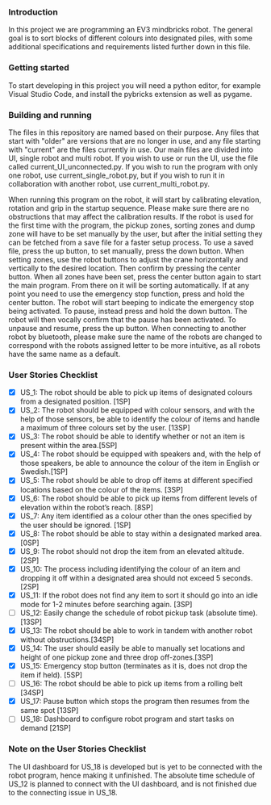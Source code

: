 ### Introduction
In this project we are programming an EV3 mindbricks robot. The general goal is to sort blocks of different colours into designated piles, with some additional specifications and requirements 
listed further down in this file.

### Getting started
To start developing in this project you will need a python editor, for example Visual Studio Code, and install the pybricks extension as well as pygame.  

### Building and running
The files in this repository are named based on their purpose. Any files that start with "older" are versions that are no longer in use, and any file starting with "current" are the files currently in use. Our main files are divided into UI, single robot and multi robot. If you wish to use or run the UI, use the file called current_UI_unconnected.py. If you wish to run the program with only one robot, use current_single_robot.py, but if you wish to run it in collaboration with another robot, use current_multi_robot.py.

When running this program on the robot, it will start by calibrating elevation, rotation and grip in the startup sequence. Please make sure there are no obstructions that may affect the calibration results. 
If the robot is used for the first time with the program, the pickup zones, sorting zones and dump zone will have to be set manually by the user, but after the initial setting they can be fetched from a save 
file for a faster setup process. To use a saved file, press the up button, to set manually, press the down button. 
When setting zones, use the robot buttons to adjust the crane horizontally and vertically to the desired location. Then confirm by pressing the center button. When all zones have been set, press the center 
button again to start the main program. From there on it will be sorting automatically.
If at any point you need to use the emergency stop function, press and hold the center button. The robot will start beeping to indicate the emergency stop being activated.
To pause, instead press and hold the down button. The robot will then vocally confirm that the pause has been activated. To unpause and resume, press the up button.
When connecting to another robot by bluetooth, please make sure the name of the robots are changed to correspond with the robots assigned letter to be more intuitive, as all robots have the same name as a default.

### User Stories Checklist
- [x] US_1: The robot should be able to pick up items of designated colours from a designated position. [1SP]
- [x] US_2: The robot should be equipped with colour sensors, and with the help of those sensors, be able to identify the colour of items and handle a maximum of three colours set by the user. [13SP]
- [x] US_3: The robot should be able to identify whether or not an item is present within the area.[5SP]
- [x] US_4: The robot should be equipped with speakers and, with the help of those speakers, be able to announce the colour of the item in English or Swedish.[1SP]
- [x] US_5: The robot should be able to drop off items at different specified locations based on the colour of the items. [3SP]
- [x] US_6: The robot should be able to pick up items from different levels of elevation within the robot’s reach. [8SP]
- [x] US_7: Any item identified as a colour other than the ones specified by the user should be ignored. [1SP]
- [x] US_8: The robot should be able to stay within a designated marked area. [0SP]
- [x] US_9: The robot should not drop the item from an elevated altitude. [2SP]
- [x] US_10: The process including identifying the colour of an item and dropping it off within a designated area should not exceed 5 seconds. [2SP]
- [x] US_11: If the robot does not find any item to sort it should go into an idle mode for 1-2 minutes before searching again. [3SP]
- [ ] US_12: Easily change the schedule of robot pickup task (absolute time). [13SP]
- [x] US_13: The robot should be able to work in tandem with another robot without obstructions.[34SP]
- [x] US_14: The user should easily be able to manually set locations and height of one pickup zone and three drop off-zones.[3SP]
- [x] US_15: Emergency stop button (terminates as it is, does not drop the item if held). [5SP]
- [ ] US_16: The robot should be able to pick up items from a rolling belt [34SP]
- [x] US_17: Pause button which stops the program then resumes from the same spot [13SP]
- [ ] US_18: Dashboard to configure robot program and start tasks on demand [21SP]

### Note on the User Stories Checklist
The UI dashboard for US_18 is developed but is yet to be connected with the robot program, hence making it unfinished.
The absolute time schedule of US_12 is planned to connect with the UI dashboard, and is not finished due to the connecting issue in US_18.

